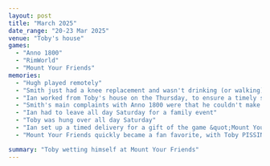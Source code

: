 ```yaml
---
layout: post
title: "March 2025"
date_range: "20-23 Mar 2025"
venue: "Toby's house"
games:
  - "Anno 1800"
  - "RimWorld"
  - "Mount Your Friends"
memories:
  - "Hugh played remotely"
  - "Smith just had a knee replacement and wasn't drinking (or walking)"
  - "Ian worked from Toby's house on the Thursday, to ensure a timely start"
  - "Smith's main complaints with Anno 1800 were that he couldn't make money, and the map was too small. Both of those were resolved"
  - "Ian had to leave all day Saturday for a family event"
  - "Toby was hung over all day Saturday"
  - "Ian set up a timed delivery for a gift of the game &quot;Mount Your Friends&quot; to everyone"
  - "Mount Your Friends quickly became a fan favorite, with Toby PISSING himself laughing at it on Friday night (see pics and videos)"

summary: "Toby wetting himself at Mount Your Friends"
---
```

